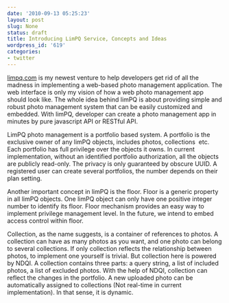 ```yaml
---
date: '2010-09-13 05:25:23'
layout: post
slug: None
status: draft
title: Introducing LimPQ Service, Concepts and Ideas
wordpress_id: '619'
categories:
- twitter
---
```


[limpq.com](http://limpq.com) is my newest venture to help developers get rid of all the madness in implementing a web-based photo management application. The web interface is only my vision of how a web photo management app should look like. The whole idea behind limPQ is about providing simple and robust photo management system that can be easily customized and embedded. With limPQ, developer can create a photo management app in minutes by pure javascript API or RESTful API.

LimPQ photo management is a portfolio based system. A portfolio is the exclusive owner of any limPQ objects, includes photos, collections  etc. Each portfolio has full privilege over the objects it owns. In current implementation, without an identified portfolio authorization, all the objects are publicly read-only. The privacy is only guaranteed by obscure UUID. A registered user can create several portfolios, the number depends on their plan setting.

Another important concept in limPQ is the floor. Floor is a generic property in all limPQ objects. One limPQ object can only have one positive integer number to identify its floor. Floor mechanism provides an easy way to implement privilege management level. In the future, we intend to embed access control within floor.

Collection, as the name suggests, is a container of references to photos. A collection can have as many photos as you want, and one photo can belong to several collections. If only collection reflects the relationship between photos, to implement one yourself is trivial. But collection here is powered by NDQI. A collection contains three parts: a query string, a list of included photos, a list of excluded photos. With the help of NDQI, collection can reflect the changes in the portfolio. A new uploaded photo can be automatically assigned to collections (Not real-time in current implementation). In that sense, it is dynamic.
